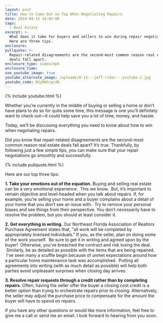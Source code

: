 ```yaml
---
layout: post
title: How to Come Out on Top When Negotiating Repairs
date: 2019-08-15 14:02:00
tags:
  - Real Estate
excerpt: >-
  What does it take for buyers and sellers to win during repair negotiations?
  Here are three tips.
enclosure:
pullquote: >-
  Repair-related disagreements are the second-most common reason real estate
  deals fall apart.
enclosure_type: video/mp4
enclosure_time:
use_youtube_image: true
youtube_alternate_image: /uploads/8-13---jeff-riber---youtube-1.jpg
youtube_code: N1yDWScqrd8
---
```


{% include youtube.html %}

Whether you’re currently in the middle of buying or selling a home or don’t have plans to do so for quite some time, this message is one you’ll definitely want to check out—it could help save you a lot of time, money, and hassle.&nbsp;

Today, we’ll be discussing everything you need to know about how to win when negotiating repairs.&nbsp;

Did you know that repair-related disagreements are the second-most common reason real estate deals fall apart? It’s true. Thankfully, by following just a few simple tips, you can make sure that your repair negotiations go smoothly and successfully.

{% include pullquote.html %}

Here are our top three tips:&nbsp;

**1\. Take your emotions out of the equation.** Buying and selling real estate can be a very emotional experience. &nbsp;This we know. &nbsp;But, it’s important to remain objective and level-headed when you talk about repairs. If, for example, you’re selling your home and a buyer complains about a detail of your home that you don’t see an issue with. &nbsp;Try to remove your personal biases and see things from their perspective. You don’t necessarily have to resolve the problem, but you should at least consider it.

**2\. Get everything in writing.** Our Northeast Florida Association of Realtors Purchase Agreement states that, "all work will be completed by appropriately licensed individuals." If you, as the seller, plan on doing some of the work yourself. &nbsp;Be sure to get it in writing and agreed upon by the buyer\! &nbsp;Otherwise, you've breached the contract and risk losing the deal. &nbsp;Similarly, be as detailed as possible with the items that are being repaired. &nbsp;I've seen many a scuffle begin because of unmet expectations around how a particular home maintenance task was accomplished. &nbsp;Putting all agreements into writing (with as much detail as possible) will help both parties avoid unpleasant surprises when closing day arrives.

**3\. Resolve repair requests through a credit rather than by completing repairs.** Often, having the seller offer the buyer a closing cost credit is a better option than trying to orchestrate repairs prior to closing. Alternatively, the seller may adjust the purchase price to compensate for the amount the buyer will have to spend on repairs.

If you have any other questions or would like more information, feel free to give me a call or send me an email. I look forward to hearing from you soon.